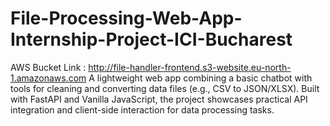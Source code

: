 # File-Processing-Web-App-Internship-Project-ICI-Bucharest
AWS Bucket Link : http://file-handler-frontend.s3-website.eu-north-1.amazonaws.com
A lightweight web app combining a basic chatbot with tools for cleaning and converting data files (e.g., CSV to JSON/XLSX). Built with FastAPI and Vanilla JavaScript, the project showcases practical API integration and client-side interaction for data processing tasks.
